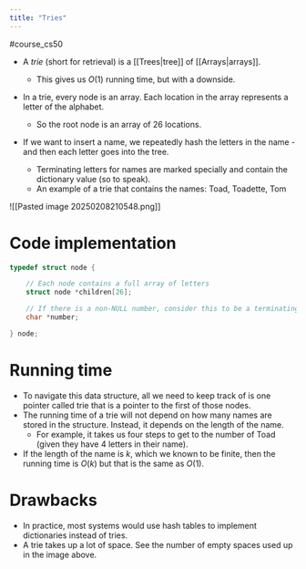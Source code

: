 ```yaml
---
title: "Tries"
---
```

#course_cs50 

- A *trie* (short for retrieval) is a [[Trees|tree]] of [[Arrays|arrays]].
    - This gives us $O(1)$ running time, but with a downside.

- In a trie, every node is an array. Each location in the array represents a letter of the alphabet.
    - So the root node is an array of 26 locations.

- If we want to insert a name, we repeatedly hash the letters in the name - and then each letter goes into the tree.
    - Terminating letters for names are marked specially and contain the dictionary value (so to speak).
    - An example of a trie that contains the names: Toad, Toadette, Tom

![[Pasted image 20250208210548.png]]

# Code implementation

```C
typedef struct node {

    // Each node contains a full array of letters
    struct node *children[26];

    // If there is a non-NULL number, consider this to be a terminating node
    char *number;

} node;
```

# Running time

- To navigate this data structure, all we need to keep track of is one pointer called trie that is a pointer to the first of those nodes.
- The running time of a trie will not depend on how many names are stored in the structure. Instead, it depends on the length of the name.
    - For example, it takes us four steps to get to the number of Toad (given they have 4 letters in their name).
- If the length of the name is $k$, which we known to be finite, then the running time is $O(k)$ but that is the same as $O(1)$.

# Drawbacks

- In practice, most systems would use hash tables to implement dictionaries instead of tries.
- A trie takes up a lot of space. See the number of empty spaces used up in the image above.
